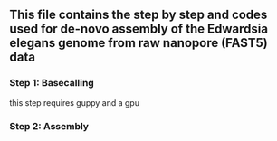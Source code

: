 ## This file contains the step by step and codes used for de-novo assembly of the Edwardsia elegans genome from raw nanopore (FAST5) data

### Step 1: Basecalling
this step requires guppy and a gpu
### Step 2: Assembly
